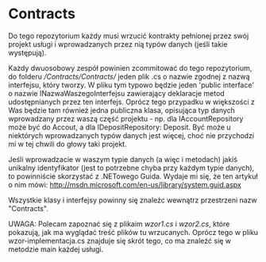 Contracts
=========

Do tego repozytorium każdy musi wrzucić kontrakty pełnionej przez swój projekt usługi i wprowadzanych przez nią typów danych (jeśli takie występują).

Każdy dwuosobowy zespół powinien zcommitować do tego repozytorium, do folderu */Contracts/Contracts/* jeden plik .cs o nazwie zgodnej z nazwą interfejsu, który tworzy. W pliku tym typowo będzie jeden 'public interface' o nazwie INazwaWaszegoInterfejsu zawierający deklaracje metod udostępnianych przez ten interfejs. Oprócz tego przypadku w większości z Was będzie tam również jedna publiczna klasa, opisująca typ danych wprowadzany przez waszą część projektu - np. dla IAccountRepository może być do Accout, a dla IDepositRepository: Deposit. Być może u niektórych wprowadzanych typów danych jest więcej, choć nie przychodzi mi w tej chwili do głowy taki projekt.

Jeśli wprowadzacie w waszym typie danych (a więc i metodach) jakiś unikalny identyfikator (jest to potrzebne chyba przy każdym typie danych), to powinniście skorzystać z .NETowego Guida.
Wydaje mi się, że ten artykuł o nim mówi: http://msdn.microsoft.com/en-us/library/system.guid.aspx

Wszystkie klasy i interfejsy powinny się znaleźc wewnątrz przestrzeni nazw "Contracts".

UWAGA: Polecam zapoznać się z plikaim *wzor1.cs* i *wzor2.cs*, które pokazują, jak ma wyglądać treść plików tu wrzucanych. Oprócz tego w pliku wzor-implementacja.cs znajduje się skrót tego, co ma znaleźć się w metodzie main każdej usługi.
